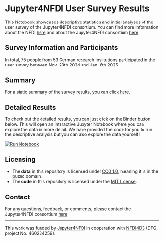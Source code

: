 # Jupyter4NFDI User Survey Results

This Notebook showcases descriptive statistics and initial analyses of
the user survey of the Jupyter4NFDI consortium. You can find more information about
the NFDI [here](https://www.nfdi.de/?lang=en) and about the Jupyter4NFDI consortium [here](https://nfdi-jupyter.de/).

## Survey Information and Participants

In total, 75 people from 53 German research institutions participated in the user survey between Nov. 28th 2024 and Jan. 6th 2025.

## Summary

For a static summary of the survey results, you can click [here](https://gesiscss.github.io/Jupyter4NFDI_survey_results/Jupyter4NFDI%20Survey%20Summary.html).

## Detailed Results

To check out the detailed results, you can just click on the Binder button below. This will open
an interactive Jupyter Notebook where you can explore the data in more detail. We have provided the code for you to run the descriptive
analysis but you can also explore the data yourself!

<a href="https://hub.nfdi-jupyter.de/r2d/gh/gesiscss/Jupyter4NFDI_survey_results" target="_blank">
    <img src="https://nfdi-jupyter.de/images/nfdi_badge.svg" alt="Run Notebook">
</a>


## Licensing

- The **data** in this repository is licensed under [CC0 1.0](https://creativecommons.org/publicdomain/zero/1.0/legalcode.txt), meaning it is in the public domain.
- The **code** in this repository is licensed under the [MIT License](https://choosealicense.com/licenses/mit/).


## Contact

For any questions, feedback, or comments, please contact the Jupyter4NFDI consortium [here](mailto:jupyter4nfdi@lists.nfdi.de)

---

This work was funded by [Jupyter4NFDI](https://nfdi-jupyter.de) in cooperation with [NFDI4DS](https://www.nfdi4datascience.de) (DFG, project No. 460234259).
